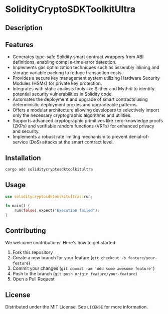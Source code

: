 # SolidityCryptoSDKToolkitUltra

## Description



## Features

- Generates type-safe Solidity smart contract wrappers from ABI definitions, enabling compile-time error detection.
- Implements gas optimization techniques such as assembly inlining and storage variable packing to reduce transaction costs.
- Provides a secure key management system utilizing Hardware Security Modules (HSMs) for private key protection.
- Integrates with static analysis tools like Slither and Mythril to identify potential security vulnerabilities in Solidity code.
- Automates the deployment and upgrade of smart contracts using deterministic deployment proxies and upgradeable patterns.
- Offers a modular architecture allowing developers to selectively import only the necessary cryptographic algorithms and utilities.
- Supports advanced cryptographic primitives like zero-knowledge proofs (ZKPs) and verifiable random functions (VRFs) for enhanced privacy and security.
- Implements a robust rate limiting mechanism to prevent denial-of-service (DoS) attacks at the smart contract level.
## Installation

```bash
cargo add soliditycryptosdktoolkitultra
```

## Usage

```rust
use soliditycryptosdktoolkitultra::run;

fn main() {
    run(false).expect("Execution failed");
}
```

## Contributing

We welcome contributions! Here's how to get started:

1. Fork this repository
2. Create a new branch for your feature (`git checkout -b feature/your-feature`)
3. Commit your changes (`git commit -am 'Add some awesome feature'`)
4. Push to the branch (`git push origin feature/your-feature`)
5. Open a Pull Request

## License

Distributed under the MIT License. See `LICENSE` for more information.
